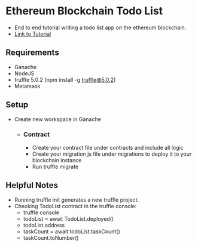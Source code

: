 # Ethereum Blockchain Todo List
- End to end tutorial writing a todo list app on the ethereum blockchain.
- [Link to Tutorial](https://youtu.be/coQ5dg8wM2o)

## Requirements
- Ganache
- NodeJS
- truffle 5.0.2 (npm install -g truffle@5.0.2)
- Metamask

## Setup
- Create new workspace in Ganache 
  - ### Contract
    - Create your contract file under contracts and include all logic
    - Create your migration js file under migrations to deploy it to your blockchain instance
    - Run truffle migrate

## Helpful Notes
- Running truffle init generates a new truffle project.
- Checking TodoList contract in the truffle console:
  - truffle console
  - todoList = await TodoList.deployed()
  - todoList.address
  - taskCount = await todoList.taskCount()
  - taskCount.toNumber()
